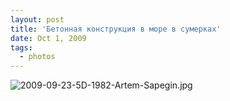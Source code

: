 ```yaml
---
layout: post
title: 'Бетонная конструкция в море в сумерках'
date: Oct 1, 2009
tags:
  - photos
---
```


![2009-09-23-5D-1982-Artem-Sapegin.jpg](upload://2009-09-23-5D-1982-Artem-Sapegin.jpg)
